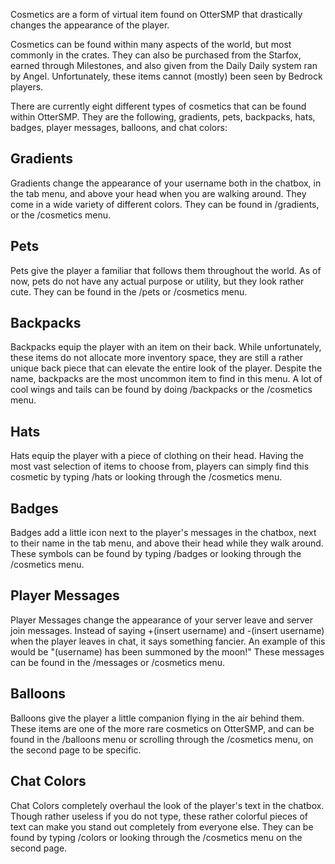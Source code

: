 Cosmetics are a form of virtual item found on OtterSMP that drastically changes the appearance of the player.

Cosmetics can be found within many aspects of the world, but most commonly in the crates. They can also be purchased from the Starfox, earned through Milestones, and also given from the Daily Daily system ran by Angel. Unfortunately, these items cannot (mostly) been seen by Bedrock players.

There are currently eight different types of cosmetics that can be found within OtterSMP. They are the following, gradients, pets, backpacks, hats, badges, player messages, balloons, and chat colors:
## Gradients

Gradients change the appearance of your username both in the chatbox, in the tab menu, and above your head when you are walking around. They come in a wide variety of different colors. They can be found in /gradients, or the /cosmetics menu.
## Pets

Pets give the player a familiar that follows them throughout the world. As of now, pets do not have any actual purpose or utility, but they look rather cute. They can be found in the /pets or /cosmetics menu.
## Backpacks

Backpacks equip the player with an item on their back. While unfortunately, these items do not allocate more inventory space, they are still a rather unique back piece that can elevate the entire look of the player. Despite the name, backpacks are the most uncommon item to find in this menu. A lot of cool wings and tails can be found by doing /backpacks or the /cosmetics menu.
## Hats

Hats equip the player with a piece of clothing on their head. Having the most vast selection of items to choose from, players can simply find this cosmetic by typing /hats or looking through the /cosmetics menu.
## Badges

Badges add a little icon next to the player's messages in the chatbox, next to their name in the tab menu, and above their head while they walk around. These symbols can be found by typing /badges or looking through the /cosmetics menu.
## Player Messages

Player Messages change the appearance of your server leave and server join messages. Instead of saying +(insert username) and -(insert username) when the player leaves in chat, it says something fancier. An example of this would be "(username) has been summoned by the moon!" These messages can be found in the /messages or /cosmetics menu.
## Balloons

Balloons give the player a little companion flying in the air behind them. These items are one of the more rare cosmetics on OtterSMP, and can be found in the /balloons menu or scrolling through the /cosmetics menu, on the second page to be specific.
## Chat Colors
Chat Colors completely overhaul the look of the player's text in the chatbox. Though rather useless if you do not type, these rather colorful pieces of text can make you stand out completely from everyone else. They can be found by typing /colors or looking through the /cosmetics menu on the second page. 